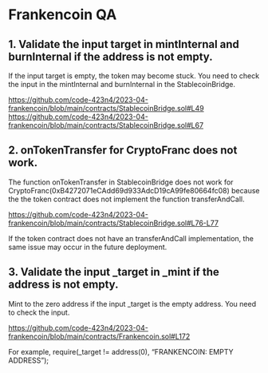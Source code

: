 # Frankencoin QA

## 1. Validate the input target in mintInternal and burnInternal if the address is not empty.

If the input target is empty, the token may become stuck. You need to check the input in the mintInternal and burnInternal in the StablecoinBridge.

https://github.com/code-423n4/2023-04-frankencoin/blob/main/contracts/StablecoinBridge.sol#L49
https://github.com/code-423n4/2023-04-frankencoin/blob/main/contracts/StablecoinBridge.sol#L67


## 2. onTokenTransfer for CryptoFranc does not work.  

The function onTokenTransfer in StablecoinBridge does not work for CryptoFranc(0xB4272071eCAdd69d933AdcD19cA99fe80664fc08) because the the token contract does not implement the function transferAndCall.

https://github.com/code-423n4/2023-04-frankencoin/blob/main/contracts/StablecoinBridge.sol#L76-L77

If the token contract does not have an transferAndCall implementation, the same issue may occur in the future deployment.


## 3. Validate the input _target in _mint if the address is not empty.

Mint to the zero address if the input _target is the empty address. You need to check the input.

https://github.com/code-423n4/2023-04-frankencoin/blob/main/contracts/Frankencoin.sol#L172

For example,
require(_target != address(0), “FRANKENCOIN: EMPTY ADDRESS”);

